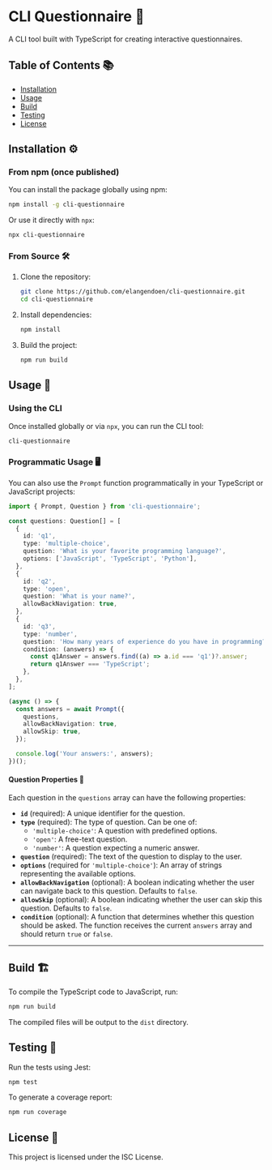 # CLI Questionnaire 🎯

A CLI tool built with TypeScript for creating interactive questionnaires.

## Table of Contents 📚

- [Installation](#installation)
- [Usage](#usage)
- [Build](#build)
- [Testing](#testing)
- [License](#license)

## Installation ⚙️

### From npm (once published)

You can install the package globally using npm:

```sh
npm install -g cli-questionnaire
```

Or use it directly with `npx`:

```sh
npx cli-questionnaire
```

### From Source 🛠️

1. Clone the repository:
   ```sh
   git clone https://github.com/elangendoen/cli-questionnaire.git
   cd cli-questionnaire
   ```
2. Install dependencies:

   ```sh
   npm install
   ```

3. Build the project:
   ```sh
   npm run build
   ```

## Usage 🚀

### Using the CLI

Once installed globally or via `npx`, you can run the CLI tool:

```sh
cli-questionnaire
```

### Programmatic Usage 🖥️

You can also use the `Prompt` function programmatically in your TypeScript or JavaScript projects:

```typescript
import { Prompt, Question } from 'cli-questionnaire';

const questions: Question[] = [
  {
    id: 'q1',
    type: 'multiple-choice',
    question: 'What is your favorite programming language?',
    options: ['JavaScript', 'TypeScript', 'Python'],
  },
  {
    id: 'q2',
    type: 'open',
    question: 'What is your name?',
    allowBackNavigation: true,
  },
  {
    id: 'q3',
    type: 'number',
    question: 'How many years of experience do you have in programming?',
    condition: (answers) => {
      const q1Answer = answers.find((a) => a.id === 'q1')?.answer;
      return q1Answer === 'TypeScript';
    },
  },
];

(async () => {
  const answers = await Prompt({
    questions,
    allowBackNavigation: true,
    allowSkip: true,
  });

  console.log('Your answers:', answers);
})();
```

#### Question Properties 📝

Each question in the `questions` array can have the following properties:

- **`id`** (required): A unique identifier for the question.
- **`type`** (required): The type of question. Can be one of:
  - `'multiple-choice'`: A question with predefined options.
  - `'open'`: A free-text question.
  - `'number'`: A question expecting a numeric answer.
- **`question`** (required): The text of the question to display to the user.
- **`options`** (required for `'multiple-choice'`): An array of strings representing the available options.
- **`allowBackNavigation`** (optional): A boolean indicating whether the user can navigate back to this question. Defaults to `false`.
- **`allowSkip`** (optional): A boolean indicating whether the user can skip this question. Defaults to `false`.
- **`condition`** (optional): A function that determines whether this question should be asked. The function receives the current `answers` array and should return `true` or `false`.

---

## Build 🏗️

To compile the TypeScript code to JavaScript, run:

```sh
npm run build
```

The compiled files will be output to the `dist` directory.

## Testing 🧪

Run the tests using Jest:

```sh
npm test
```

To generate a coverage report:

```sh
npm run coverage
```

## License 📜

This project is licensed under the ISC License.
